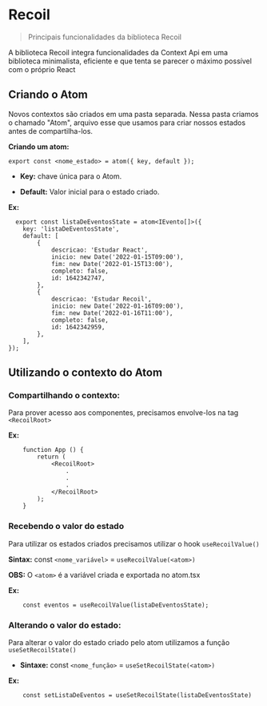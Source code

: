 # Recoil

> Principais funcionalidades da biblioteca Recoil

A biblioteca Recoil integra funcionalidades da Context Api em uma biblioteca minimalista, eficiente e que tenta se parecer o máximo possível com o próprio React

## Criando o Atom

Novos contextos são criados em uma pasta separada. Nessa pasta criamos o chamado "Atom", arquivo esse que usamos para criar nossos estados antes de compartilha-los.

**Criando um atom:**

    export const <nome_estado> = atom({ key, default });

- **Key:** chave única para o Atom.

- **Default:** Valor inicial para o estado criado.

**Ex:**

```
  export const listaDeEventosState = atom<IEvento[]>({
	key: 'listaDeEventosState',
	default: [
		{
			descricao: 'Estudar React',
			inicio: new Date('2022-01-15T09:00'),
			fim: new Date('2022-01-15T13:00'),
			completo: false,
			id: 1642342747,
		},
		{
			descricao: 'Estudar Recoil',
			inicio: new Date('2022-01-16T09:00'),
			fim: new Date('2022-01-16T11:00'),
			completo: false,
			id: 1642342959,
		},
	],
});
```

## Utilizando o contexto do Atom

### Compartilhando o contexto:

Para prover acesso aos componentes, precisamos envolve-los na tag `<RecoilRoot>`

**Ex:**

```
	function App () {
		return (
			<RecoilRoot>
				.
				.
				.
			</RecoilRoot>
		);
	}
```

### Recebendo o valor do estado

Para utilizar os estados criados precisamos utilizar o hook `useRecoilValue()`

**Sintax:** const `<nome_variável>` = `useRecoilValue(<atom>)`

**OBS:** O `<atom>` é a variável criada e exportada no atom.tsx

**Ex:**

		const eventos = useRecoilValue(listaDeEventosState);


### Alterando o valor do estado:

Para alterar o valor do estado criado pelo atom utilizamos a função `useSetRecoilState()`

- **Sintaxe:** const `<nome_função>` = `useSetRecoilState(<atom>)`

**Ex:**

		const setListaDeEventos = useSetRecoilState(listaDeEventosState)
